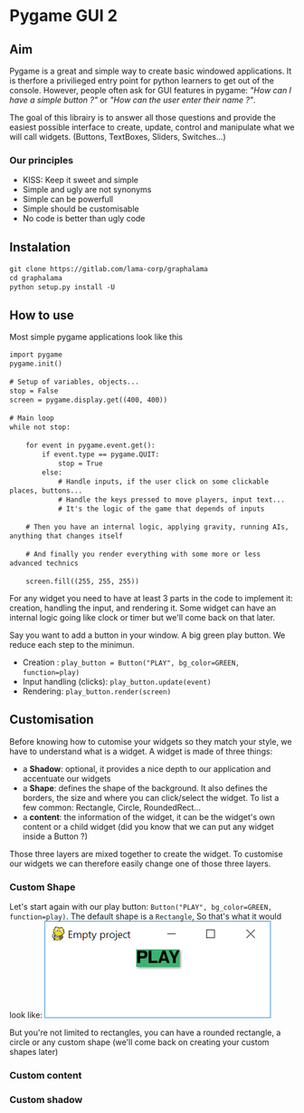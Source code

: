 # Pygame GUI 2

## Aim

Pygame is a great and simple way to create basic windowed applications. 
It is therfore a privilieged entry point for python learners to get out of the console.
However, people often ask for GUI features in pygame: _"How can I have a simple button ?"_ or _"How can the user enter their name ?"_. 

The goal of this librairy is to answer all those questions and provide the easiest possible interface to create, update, control and manipulate what we will call widgets. (Buttons, TextBoxes, Sliders, Switches...)

### Our principles

- KISS: Keep it sweet and simple
- Simple and ugly are not synonyms
- Simple can be powerfull
- Simple should be customisable
- No code is better than ugly code

## Instalation

    git clone https://gitlab.com/lama-corp/graphalama
    cd graphalama
    python setup.py install -U

## How to use

Most simple pygame applications look like this

    import pygame
    pygame.init()

    # Setup of variables, objects...
    stop = False
    screen = pygame.display.get((400, 400))

    # Main loop
    while not stop:

        for event in pygame.event.get():
            if event.type == pygame.QUIT:
                stop = True
            else:
                # Handle inputs, if the user click on some clickable places, buttons...
                # Handle the keys pressed to move players, input text...
                # It's the logic of the game that depends of inputs

        # Then you have an internal logic, applying gravity, running AIs, anything that changes itself

        # And finally you render everything with some more or less advanced technics

        screen.fill((255, 255, 255))

For any widget you need to have at least 3 parts in the code to implement it: creation, handling the input, and rendering it. Some widget can have an internal logic going like clock or timer but we'll come back on that later.

Say you want to add a button in your window. A big green play button. We reduce each step to the minimun.

- Creation :
      `play_button = Button("PLAY", bg_color=GREEN, function=play)`
- Input handling (clicks):
        `play_button.update(event)`
- Rendering: `play_button.render(screen)`


## Customisation

Before knowing how to cutomise your widgets so they match your style, we have to understand what is a widget.
A widget is made of three things:
 - a **Shadow**: optional, it provides a nice depth to our application and accentuate our widgets
 - a **Shape**: defines the shape of the background. It also defines the borders, the size and where you can click/select the widget. To list a few common: Rectangle, Circle, RoundedRect... 
 - a **content**: the information of the widget, it can be the widget's own content or a child widget (did you know that we can put any widget inside a Button ?)
 
Those three layers are mixed together to create the widget. To customise our widgets we can therefore easily change one of those three layers.

### Custom Shape
Let's start again with our play button: `Button("PLAY", bg_color=GREEN, function=play)`.
The default shape is a `Rectangle`, So that's what it would look like:
![](assets/shape_simplest.PNG)

But you're not limited to rectangles, you can have a rounded rectangle, a circle or any custom shape (we'll come back on creating your custom shapes later)


### Custom content

### Custom shadow
